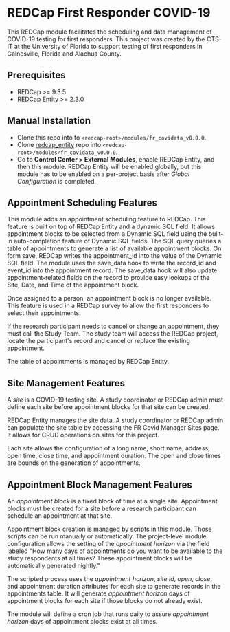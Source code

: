 # REDCap First Responder COVID-19

This REDCap module facilitates the scheduling and data management of COVID-19 testing for first responders. This project was created by the CTS-IT at the University of Florida to support testing of first responders in Gainesville, Florida and Alachua County.

## Prerequisites
- REDCap >= 9.3.5
- [REDCap Entity](https://github.com/ctsit/redcap_entity) >= 2.3.0

## Manual Installation
- Clone this repo into to `<redcap-root>/modules/fr_covidata_v0.0.0`.
- Clone [redcap_entity](https://github.com/ctsit/redcap_entity) repo into `<redcap-root>/modules/fr_covidata_v0.0.0`.
- Go to **Control Center > External Modules**, enable REDCap Entity, and then this module. REDCap Entity will be enabled globally, but this module has to be enabled on a per-project basis after *Global Configuration* is completed.


## Appointment Scheduling Features

This module adds an appointment scheduling feature to REDCap. This feature is built on top of REDCap Entity and a dynamic SQL field. It allows appointment blocks to be selected from a Dynamic SQL field using the built-in auto-completion feature of Dynamic SQL fields. The SQL query queries a table of appointments to generate a list of available appointment blocks. On form save, REDCap writes the appointment_id into the value of the Dynamic SQL field. The module uses the save_data hook to write the record_id and event_id into the appointment record. The save_data hook will also update appointment-related fields on the record to provide easy lookups of the Site, Date, and Time of the appointment block.

Once assigned to a person, an appointment block is no longer available. This feature is used in a REDCap survey to allow the first responders to select their appointments.

If the research participant needs to cancel or change an appointment, they must call the Study Team. The study team will access the REDCap project, locate the participant's record and cancel or replace the existing appointment. 

The table of appointments is managed by REDCap Entity. 


## Site Management Features

A _site_ is a COVID-19 testing site. A study coordinator or REDCap admin must define each site before appointment blocks for that site can be created. 

REDCap Entity manages the site data. A study coordinator or REDCap admin can populate the site table by accessing the FR Covid Manager Sites page. It allows for CRUD operations on sites for this project.

Each site allows the configuration of a long name, short name, address, open time, close time, and appointment duration. The open and close times are bounds on the generation of appointments. 


## Appointment Block Management Features

An _appointment block_ is a fixed block of time at a single site. Appointment blocks must be created for a site before a research participant can schedule an appointment at that site.

Appointment block creation is managed by scripts in this module. Those scripts can be run manually or automatically. The project-level module configuration allows the setting of the _appointment horizon_ via the field labeled "How many days of appointments do you want to be available to the study respondents at all times? These appointment blocks will be automatically generated nightly."

The scripted process uses the _appointment horizon_, _site id_, _open_, _close_, and appointment duration attributes for each site to generate records in the appointments table. It will generate _appointment horizon_ days of appointment blocks for each site if those blocks do not already exist. 

The module will define a cron job that runs daily to assure _appointment horizon_ days of appointment blocks exist at all times.
